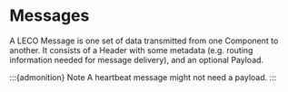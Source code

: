 # Messages
A LECO Message is one set of data transmitted from one Component to another. 
It consists of a Header with some metadata (e.g. routing information needed for message delivery), and an optional Payload.

:::{admonition} Note
A heartbeat message might not need a payload.
:::

